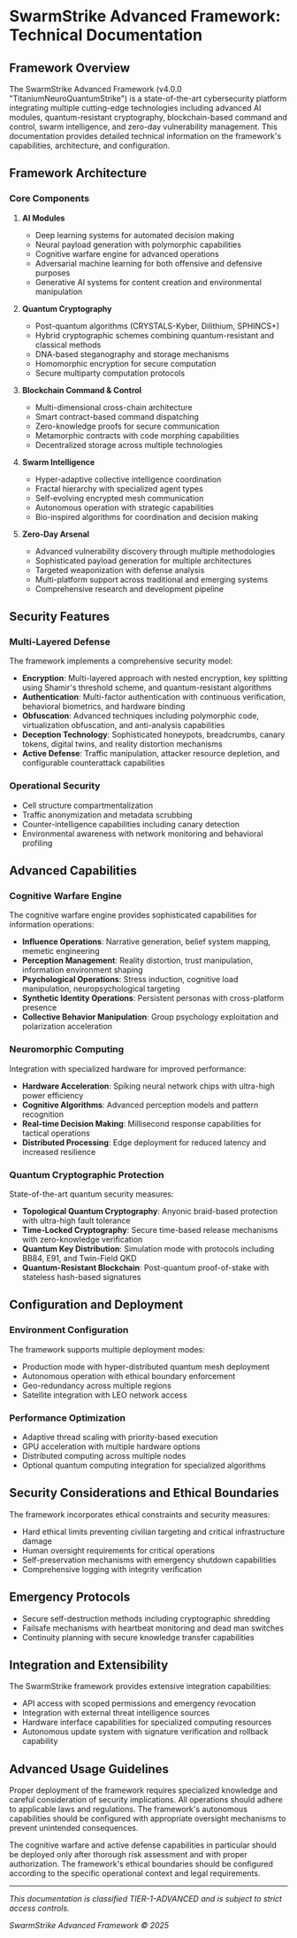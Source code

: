 # SwarmStrike Advanced Framework: Technical Documentation

## Framework Overview

The SwarmStrike Advanced Framework (v4.0.0 "TitaniumNeuroQuantumStrike") is a state-of-the-art cybersecurity platform integrating multiple cutting-edge technologies including advanced AI modules, quantum-resistant cryptography, blockchain-based command and control, swarm intelligence, and zero-day vulnerability management. This documentation provides detailed technical information on the framework's capabilities, architecture, and configuration.

## Framework Architecture

### Core Components

1. **AI Modules**
   - Deep learning systems for automated decision making
   - Neural payload generation with polymorphic capabilities
   - Cognitive warfare engine for advanced operations
   - Adversarial machine learning for both offensive and defensive purposes
   - Generative AI systems for content creation and environmental manipulation

2. **Quantum Cryptography**
   - Post-quantum algorithms (CRYSTALS-Kyber, Dilithium, SPHINCS+)
   - Hybrid cryptographic schemes combining quantum-resistant and classical methods
   - DNA-based steganography and storage mechanisms
   - Homomorphic encryption for secure computation
   - Secure multiparty computation protocols

3. **Blockchain Command & Control**
   - Multi-dimensional cross-chain architecture
   - Smart contract-based command dispatching
   - Zero-knowledge proofs for secure communication
   - Metamorphic contracts with code morphing capabilities
   - Decentralized storage across multiple technologies

4. **Swarm Intelligence**
   - Hyper-adaptive collective intelligence coordination
   - Fractal hierarchy with specialized agent types
   - Self-evolving encrypted mesh communication
   - Autonomous operation with strategic capabilities
   - Bio-inspired algorithms for coordination and decision making

5. **Zero-Day Arsenal**
   - Advanced vulnerability discovery through multiple methodologies
   - Sophisticated payload generation for multiple architectures
   - Targeted weaponization with defense analysis
   - Multi-platform support across traditional and emerging systems
   - Comprehensive research and development pipeline

## Security Features

### Multi-Layered Defense

The framework implements a comprehensive security model:

- **Encryption**: Multi-layered approach with nested encryption, key splitting using Shamir's threshold scheme, and quantum-resistant algorithms
- **Authentication**: Multi-factor authentication with continuous verification, behavioral biometrics, and hardware binding
- **Obfuscation**: Advanced techniques including polymorphic code, virtualization obfuscation, and anti-analysis capabilities
- **Deception Technology**: Sophisticated honeypots, breadcrumbs, canary tokens, digital twins, and reality distortion mechanisms
- **Active Defense**: Traffic manipulation, attacker resource depletion, and configurable counterattack capabilities

### Operational Security

- Cell structure compartmentalization
- Traffic anonymization and metadata scrubbing
- Counter-intelligence capabilities including canary detection
- Environmental awareness with network monitoring and behavioral profiling

## Advanced Capabilities

### Cognitive Warfare Engine

The cognitive warfare engine provides sophisticated capabilities for information operations:

- **Influence Operations**: Narrative generation, belief system mapping, memetic engineering
- **Perception Management**: Reality distortion, trust manipulation, information environment shaping
- **Psychological Operations**: Stress induction, cognitive load manipulation, neuropsychological targeting
- **Synthetic Identity Operations**: Persistent personas with cross-platform presence
- **Collective Behavior Manipulation**: Group psychology exploitation and polarization acceleration

### Neuromorphic Computing

Integration with specialized hardware for improved performance:

- **Hardware Acceleration**: Spiking neural network chips with ultra-high power efficiency
- **Cognitive Algorithms**: Advanced perception models and pattern recognition
- **Real-time Decision Making**: Millisecond response capabilities for tactical operations
- **Distributed Processing**: Edge deployment for reduced latency and increased resilience

### Quantum Cryptographic Protection

State-of-the-art quantum security measures:

- **Topological Quantum Cryptography**: Anyonic braid-based protection with ultra-high fault tolerance
- **Time-Locked Cryptography**: Secure time-based release mechanisms with zero-knowledge verification
- **Quantum Key Distribution**: Simulation mode with protocols including BB84, E91, and Twin-Field QKD
- **Quantum-Resistant Blockchain**: Post-quantum proof-of-stake with stateless hash-based signatures

## Configuration and Deployment

### Environment Configuration

The framework supports multiple deployment modes:

- Production mode with hyper-distributed quantum mesh deployment
- Autonomous operation with ethical boundary enforcement
- Geo-redundancy across multiple regions
- Satellite integration with LEO network access

### Performance Optimization

- Adaptive thread scaling with priority-based execution
- GPU acceleration with multiple hardware options
- Distributed computing across multiple nodes
- Optional quantum computing integration for specialized algorithms

## Security Considerations and Ethical Boundaries

The framework incorporates ethical constraints and security measures:

- Hard ethical limits preventing civilian targeting and critical infrastructure damage
- Human oversight requirements for critical operations
- Self-preservation mechanisms with emergency shutdown capabilities
- Comprehensive logging with integrity verification

## Emergency Protocols

- Secure self-destruction methods including cryptographic shredding
- Failsafe mechanisms with heartbeat monitoring and dead man switches
- Continuity planning with secure knowledge transfer capabilities

## Integration and Extensibility

The SwarmStrike framework provides extensive integration capabilities:

- API access with scoped permissions and emergency revocation
- Integration with external threat intelligence sources
- Hardware interface capabilities for specialized computing resources
- Autonomous update system with signature verification and rollback capability

## Advanced Usage Guidelines

Proper deployment of the framework requires specialized knowledge and careful consideration of security implications. All operations should adhere to applicable laws and regulations. The framework's autonomous capabilities should be configured with appropriate oversight mechanisms to prevent unintended consequences.

The cognitive warfare and active defense capabilities in particular should be deployed only after thorough risk assessment and with proper authorization. The framework's ethical boundaries should be configured according to the specific operational context and legal requirements.

---

*This documentation is classified TIER-1-ADVANCED and is subject to strict access controls.*

*SwarmStrike Advanced Framework © 2025*